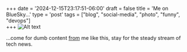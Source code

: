 +++
date = '2024-12-15T23:17:51-06:00'
draft = false
title = 'Me on BlueSky...'
type = 'post'
tags = ["blog", "social-media", "photo", "funny", "devops"]  
+++
 <img src="https://julianwest.me/Blog/posts/images/bluesky-joke.jpeg" alt="Alt text"> <br />

 ...come for dumb content [from](https://bsky.app/profile/julianwest.me) me like this, stay for the steady stream of tech news.